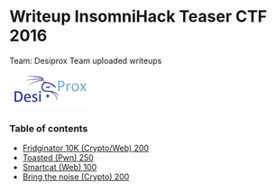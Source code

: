 # Writeup InsomniHack Teaser CTF 2016

Team: Desiprox Team uploaded writeups

![](Team%20Logo.png)


### Table of contents
* [Fridginator 10K (Crypto/Web) 200](crypto_200_fridginator)
* [Toasted (Pwn) 250](pwn_250_toasted)
* [Smartcat (Web) 100](web_100_smartcat)
* [Bring the noise (Crypto) 200](crypto_200_bring_the_noise)

